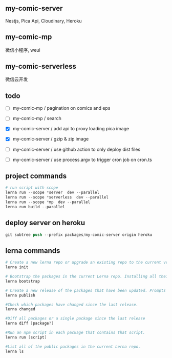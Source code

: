 ## my-comic-server

Nestjs, Pica Api, Cloudinary, Heroku

## my-comic-mp

微信小程序, weui

## my-comic-serverless

微信云开发

## todo

- [ ] my-comic-mp / pagination on comics and eps
- [ ] my-comic-mp / search

- [x] my-comic-server / add api to proxy loading pica image
- [x] my-comic-server / gzip & zip image
- [ ] my-comic-server / use github action to only deploy dist files
- [ ] my-comic-server / use process.argv to trigger cron job on cron.ts

## project commands

```s
# run script with scope
lerna run --scope *server  dev --parallel
lerna run --scope *serverless  dev --parallel
lerna run --scope *mp  dev --parallel
lerna run build --parallel

```

## deploy server on heroku

```s
git subtree push --prefix packages/my-comic-server origin heroku

```

## lerna commands

```s
# Create a new lerna repo or upgrade an existing repo to the current version of Lerna.
lerna init

# Bootstrap the packages in the current Lerna repo. Installing all their dependencies and linking any cross-dependencies.
lerna bootstrap

# Create a new release of the packages that have been updated. Prompts for a new version and updates all the packages on git and npm.
lerna publish

#Check which packages have changed since the last release.
lerna changed

#Diff all packages or a single package since the last release
lerna diff [package?]

#Run an npm script in each package that contains that script.
lerna run [script]

#List all of the public packages in the current Lerna repo.
lerna ls

```
